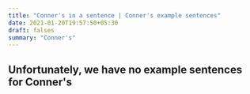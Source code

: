 ```yaml
---
title: "Conner's in a sentence | Conner's example sentences"
date: 2021-01-20T19:57:50+05:30
draft: falses
summary: "Conner's"
---
```

## Unfortunately, we have no example sentences for Conner's                 
